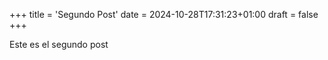 +++
title = 'Segundo Post'
date = 2024-10-28T17:31:23+01:00
draft = false
+++

Este es el segundo post